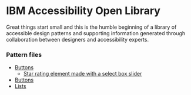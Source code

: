 # IBM Accessibility Open Library

Great things start small and this is the humble beginning of a library of accessible design patterns and supporting information generated through collaboration between designers and accessibility experts.

<h3>Pattern files</h3>
<ul>
<li><a href="https://github.com/IBM-Accessibility/open-library/tree/master/form-elements">Buttons</a>
	<ul>
		<li><a href="https://github.com/IBM-Accessibility/open-library/tree/master/form-elements/star-rating-select.html">Star rating element made with a select box slider</a></li>
	</ul>
</li>
<li><a href="https://github.com/IBM-Accessibility/open-library/tree/master/buttons">Buttons</a></li>
<li><a href="https://github.com/IBM-Accessibility/open-library/tree/master/lists">Lists</a></li>
</ul>

